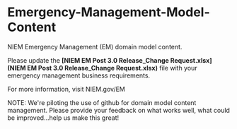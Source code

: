 Emergency-Management-Model-Content
==================================

NIEM Emergency Management (EM) domain model content.  

Please update the **[NIEM EM Post 3.0 Release_Change Request.xlsx](NIEM EM Post 3.0 Release_Change Request.xlsx)** file with your emergency management business requirements. 

For more information, visit NIEM.gov/EM

NOTE: We're piloting the use of github for domain model content management.  Please provide your feedback on what works well, what could be improved...help us make this great!
